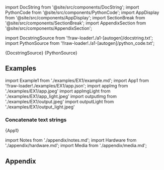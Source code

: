 <!--Add SEO here-->

[//]: # 'Custom component imports'

import DocString from '@site/src/components/DocString';
import PythonCode from '@site/src/components/PythonCode';
import AppDisplay from '@site/src/components/AppDisplay';
import SectionBreak from '@site/src/components/SectionBreak';
import AppendixSection from '@site/src/components/AppendixSection';

[//]: # 'Docstring'

import DocstringSource from '!!raw-loader!./a1-[autogen]/docstring.txt';
import PythonSource from '!!raw-loader!./a1-[autogen]/python_code.txt';

<DocString>{DocstringSource}</DocString>
<PythonCode GLink='TRANSFORMERS/TEXT_MANIPULATION/TEXT_CONCAT/TEXT_CONCAT.py'>{PythonSource}</PythonCode>

<SectionBreak />

[//]: # 'Examples'

## Examples

import Example1 from './examples/EX1/example.md';
import App1 from '!!raw-loader!./examples/EX1/app.json';
import appImg from './examples/EX1/app.jpeg'
import appImgLight from './examples/EX1/app_light.jpeg'
import outputImg from './examples/EX1/output.jpeg'
import outputLight from './examples/EX1/output_light.jpeg'

### Concatenate text strings

<AppDisplay 
    nodeLabel='TEXT_CONCAT'
    appImg={appImg}
    appLight={appImgLight}
    outputLight={outputLight}
    outputImg={outputImg}
    >
    {App1}
</AppDisplay>

<Example1 />

<SectionBreak />

[//]: # 'Appendix'

import Notes from './appendix/notes.md';
import Hardware from './appendix/hardware.md';
import Media from './appendix/media.md';

## Appendix

<AppendixSection index={0} folderPath='nodes/TRANSFORMERS/TEXT_MANIPULATION/TEXT_CONCAT/appendix/'><Notes /></AppendixSection>
<AppendixSection index={1} folderPath='nodes/TRANSFORMERS/TEXT_MANIPULATION/TEXT_CONCAT/appendix/'><Hardware /></AppendixSection>
<AppendixSection index={2} folderPath='nodes/TRANSFORMERS/TEXT_MANIPULATION/TEXT_CONCAT/appendix/'><Media /></AppendixSection>

<!--Add Button here-->
